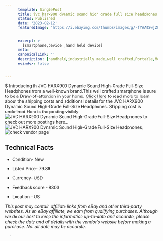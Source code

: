 ```yaml
---
      template: SinglePost
      title: jvc harx900 dynamic sound high grade full size headphones
      status: Published
      date: '2023-02-12'
      featuredImage: 'https://i.ebayimg.com/thumbs/images/g/-fYAAOSwjZFeF85X/s-l225.jpg'
       

      excerpt: >-
        [smartphone,device ,hand held device]
      meta:
      canonicalLink: ''
      description: [handheld,industrially made,well crafted,Portable,Mobile,Compact,Convenient,Lightweight,Maneuverable,Man-portable,Miniature,Carriable,Hand-held,Light,Holdable,Transportable,Mobile device,Pocket-sized,On-the-go,Wireless,Cordless,Compact size,Convenient size, smartphone,device ,hand held device]
      noindex: false
      

---
```

$
      Introducing th JVC HARX900 Dynamic Sound High-Grade Full-Size Headphones from a well-known brand.This well crafted smartphone is sure to be a Draw-of-attention in your home. [Click Here](https://www.ebay.com/itm/293416434387?hash=item4450fb7ad3%3Ag%3A-fYAAOSwjZFeF85X&amdata=enc%3AAQAHAAAA4KY9Z8QGwnOzH018%2FOjyA1XBQ4A%2BpCNJ%2F5nZMJjxLSmS1VgGBqeRAx4zeZrt7dDIx%2BfTAdnXFEQmRTu3FpN%2F%2Fn1gGjAwXzqD3tyhEGrj5oitq22%2FR3%2Bmb9xcT59FnjqyES8zQ12Buoj8IPXvnhrqKa1BrvehcxLAjnV3bQlZwnWdM84D5hh%2BNg01WZlGFqouTTlIMwNBwZPAmFqY6KjuSBQUogLvy%2FwD2nKFvVkpZ59Lr3iC%2B9FIaRFCzOQ%2FrqzYNvTMxCq5v2XGxrOx%2FdjLhw7AMoT4x60NJpHd07e9ngsD&mkevt=1&mkcid=1&mkrid=711-53200-19255-0&campid=%253CePNCampaignId%253E&customid=%253CreferenceId%253E&toolid=10049) to read more to learn about the shipping costs and additional details for the JVC HARX900 Dynamic Sound High-Grade Full-Size Headphones. Shipping cost is undefined.Here is the posting visibly ![JVC HARX900 Dynamic Sound High-Grade Full-Size Headphones](https://i.ebayimg.com/thumbs/images/g/-fYAAOSwjZFeF85X/s-l225.jpg) to check out more postings here... ![JVC HARX900 Dynamic Sound High-Grade Full-Size Headphones](https://i.ebayimg.com/images/g/-fYAAOSwjZFeF85X/s-l640.jpg), ![check vendor page]()'

      

 ## Technical Facts 



     
      

 - Condition- New 


      

 - Listed Price- 79.89 


      

 - Currency- USD 


      

 - Feedback score - 8303 


      

 - Location - US 


      
      

 *_This post may contain affiliate links from eBay and other third-party websites. As an eBay affiliate, we earn from qualifying purchases. Although we do our best to keep the information up-to-date and accurate, please check the date and all details with the vendor's website before making a purchase. Not all data may be accurate._*




      -
